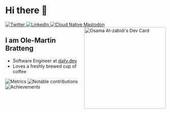 <!--
### Hi there 👋

**omamkaz/omamkaz** is a ✨ _special_ ✨ repository because its `README.md` (this file) appears on your GitHub profile.

Here are some ideas to get you started:

- 🔭 I’m currently working on ...
- 🌱 I’m currently learning ...
- 👯 I’m looking to collaborate on ...
- 🤔 I’m looking for help with ...
- 💬 Ask me about ...
- 📫 How to reach me: ...
- 😄 Pronouns: ...
- ⚡ Fun fact: ...

  <a href="https://api.daily.dev/get?r=omamkaz" target="_blank">
    <img
      width="256"
      align="right"
      src="https://raw.githubusercontent.com/omamkaz/omamkaz/devcard/devcard.svg"
    />
  </a>
-->
# Hi there 👋

<div align="left">
  <a href="https://twitter.com/omamkaz">
    <img
      src="https://img.shields.io/twitter/follow/omamkaz?label=Twitter&logo=twitter&style=flat-square&color=1da1f2&logoColor=ffffff"
      alt="Twitter"
    />
  </a>
  <a href="https://www.linkedin.com/in/omamkaz/">
    <img
      src="https://img.shields.io/static/v1?logo=linkedin&style=flat-square&color=0072b1&label=LinkedIn&message=%E2%98%86"
      alt="LinkedIn"
    />
  </a>
  <a rel="me" href="https://cloud-native.social/@omamkaz">
    <img
      src="https://img.shields.io/mastodon/follow/109437637721057155?color=blueviolet&domain=https%3A%2F%2Fcloud-native.social&label=Mastodon&logo=mastodon&logoColor=white&style=flat-square"
      alt="Cloud Native Mastodon"
    />
  </a>

  <a href="https://app.daily.dev/omamkaz">
    <img 
      src="https://api.daily.dev/devcards/a3b52d2e4b9e4530b8bc0c3d79107b26.png?r=mdi" 
      width="256"
      align="right"
      alt="Osama Al-zabidi's Dev Card"
      />
  </a>
</div>

## I am Ole-Martin Bratteng

- Software Engineer at [daily.dev](https://daily.dev/)
- Loves a freshly brewed cup of coffee

![Metrics](https://raw.githubusercontent.com/omamkaz/omamkaz/github-metrics/github-metrics.svg)
![Notable contributions](https://raw.githubusercontent.com/omamkaz/omamkaz/github-metrics/notable.svg)
![Achievements](https://raw.githubusercontent.com/omamkaz/omamkaz/github-metrics/achievements.svg)

<!--[![@ombratteng's Holopin board](https://holopin.io/api/user/board?user=omamkaz)](https://holopin.io/@ombratteng)-->
